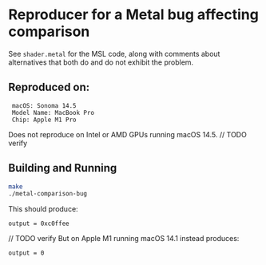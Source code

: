 # Reproducer for a Metal bug affecting comparison

See `shader.metal` for the MSL code, along with comments about alternatives that
both do and do not exhibit the problem.

## Reproduced on:

```
 macOS: Sonoma 14.5
 Model Name: MacBook Pro
 Chip: Apple M1 Pro
```

Does not reproduce on Intel or AMD GPUs running macOS 14.5. // TODO verify

## Building and Running

```bash
make
./metal-comparison-bug
```

This should produce:
```
output = 0xc0ffee
```

// TODO verify
But on Apple M1 running macOS 14.1 instead produces:
```
output = 0
```
